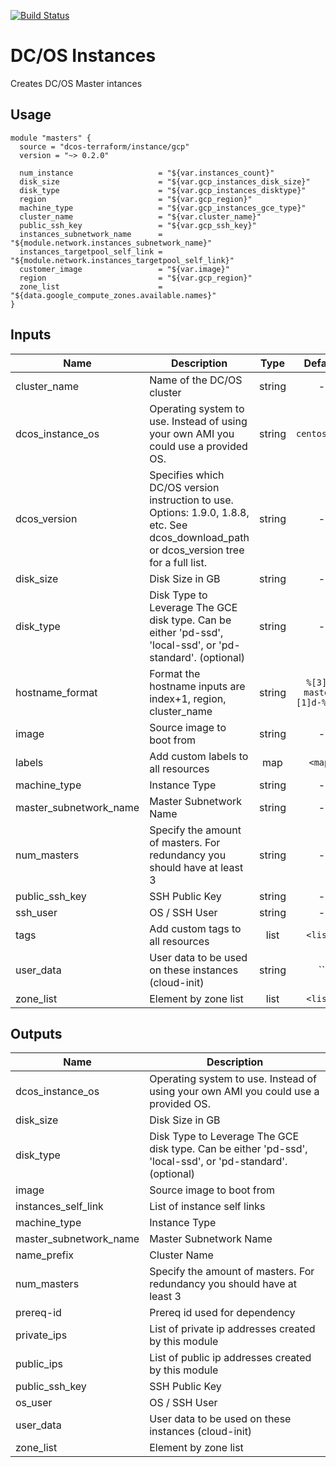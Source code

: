 [![Build Status](https://jenkins-terraform.mesosphere.com/service/dcos-terraform-jenkins/job/dcos-terraform/job/terraform-gcp-masters/job/master/badge/icon)](https://jenkins-terraform.mesosphere.com/service/dcos-terraform-jenkins/job/dcos-terraform/job/terraform-gcp-masters/job/master/)
# DC/OS Instances

Creates DC/OS Master intances

## Usage

```hcl
module "masters" {
  source = "dcos-terraform/instance/gcp"
  version = "~> 0.2.0"

  num_instance                   = "${var.instances_count}"
  disk_size                      = "${var.gcp_instances_disk_size}"
  disk_type                      = "${var.gcp_instances_disktype}"
  region                         = "${var.gcp_region}"
  machine_type                   = "${var.gcp_instances_gce_type}"
  cluster_name                   = "${var.cluster_name}"
  public_ssh_key                 = "${var.gcp_ssh_key}"
  instances_subnetwork_name      = "${module.network.instances_subnetwork_name}"
  instances_targetpool_self_link = "${module.network.instances_targetpool_self_link}"
  customer_image                 = "${var.image}"
  region                         = "${var.gcp_region}"
  zone_list                      = "${data.google_compute_zones.available.names}"
}
```


## Inputs

| Name | Description | Type | Default | Required |
|------|-------------|:----:|:-----:|:-----:|
| cluster_name | Name of the DC/OS cluster | string | - | yes |
| dcos_instance_os | Operating system to use. Instead of using your own AMI you could use a provided OS. | string | `centos_7.4` | no |
| dcos_version | Specifies which DC/OS version instruction to use. Options: 1.9.0, 1.8.8, etc. See dcos_download_path or dcos_version tree for a full list. | string | - | yes |
| disk_size | Disk Size in GB | string | - | yes |
| disk_type | Disk Type to Leverage The GCE disk type. Can be either 'pd-ssd', 'local-ssd', or 'pd-standard'. (optional) | string | - | yes |
| hostname_format | Format the hostname inputs are index+1, region, cluster_name | string | `%[3]s-master%[1]d-%[2]s` | no |
| image | Source image to boot from | string | - | yes |
| labels | Add custom labels to all resources | map | `<map>` | no |
| machine_type | Instance Type | string | - | yes |
| master_subnetwork_name | Master Subnetwork Name | string | - | yes |
| num_masters | Specify the amount of masters. For redundancy you should have at least 3 | string | - | yes |
| public_ssh_key | SSH Public Key | string | - | yes |
| ssh_user | OS / SSH User | string | - | yes |
| tags | Add custom tags to all resources | list | `<list>` | no |
| user_data | User data to be used on these instances (cloud-init) | string | `` | no |
| zone_list | Element by zone list | list | `<list>` | no |

## Outputs

| Name | Description |
|------|-------------|
| dcos_instance_os | Operating system to use. Instead of using your own AMI you could use a provided OS. |
| disk_size | Disk Size in GB |
| disk_type | Disk Type to Leverage The GCE disk type. Can be either 'pd-ssd', 'local-ssd', or 'pd-standard'. (optional) |
| image | Source image to boot from |
| instances_self_link | List of instance self links |
| machine_type | Instance Type |
| master_subnetwork_name | Master Subnetwork Name |
| name_prefix | Cluster Name |
| num_masters | Specify the amount of masters. For redundancy you should have at least 3 |
| prereq-id | Prereq id used for dependency |
| private_ips | List of private ip addresses created by this module |
| public_ips | List of public ip addresses created by this module |
| public_ssh_key | SSH Public Key |
| os_user | OS / SSH User |
| user_data | User data to be used on these instances (cloud-init) |
| zone_list | Element by zone list |
